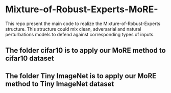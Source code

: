 # Mixture-of-Robust-Experts-MoRE-
This repo present the main code to realize the Mixture-of-Robust-Experts structure. This structure could mix clean, adversarial and natural perturbations models to defend against corresponding types of inputs.

## The folder cifar10 is to apply our MoRE method to cifar10 dataset

## The folder Tiny ImageNet is to apply our MoRE method to Tiny ImageNet dataset
